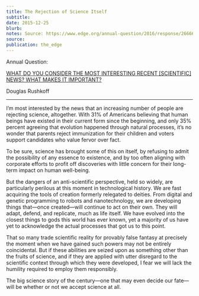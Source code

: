 ```yaml
---
title: The Rejection of Science Itself
subtitle: 
date: 2015-12-25
blurb: 
notes: Source: https://www.edge.org/annual-question/2016/response/26666
source: 
publication: the_edge
---
```


Annual Question:

[WHAT DO YOU CONSIDER THE MOST INTERESTING RECENT \[SCIENTIFIC\] NEWS? WHAT MAKES IT IMPORTANT?](https://www.edge.org/annual-question/what-do-you-consider-the-most-interesting-recent-scientific-news-what-makes-it)

Douglas Rushkoff

---

I’m most interested by the news that an increasing number of people are rejecting science, altogether. With 31% of Americans believing that human beings have existed in their current form since the beginning, and only 35% percent agreeing that evolution happened through natural processes, it’s no wonder that parents reject immunization for their children and voters support candidates who value fervor over fact.

To be sure, science has brought some of this on itself, by refusing to admit the possibility of any essence to existence, and by too often aligning with corporate efforts to profit off discoveries with little concern for their long-term impact on human well-being.

But the dangers of an anti-scientific perspective, held so widely, are particularly perilous at this moment in technological history. We are fast acquiring the tools of creation formerly relegated to deities. From digital and genetic programming to robots and nanotechnology, we are developing things that—once created—will continue to act on their own. They will adapt, defend, and replicate, much as life itself. We have evolved into the closest things to gods this world has ever known, yet a majority of us have yet to acknowledge the actual processes that got us to this point.

That so many trade scientific reality for provably false fantasy at precisely the moment when we have gained such powers may not be entirely coincidental. But if these abilities are seized upon as something other than the fruits of science, and if they are applied with utter disregard to the scientific context through which they were developed, I fear we will lack the humility required to employ them responsibly.

The big science story of the century—one that may even decide our fate—will be whether or not we accept science at all.
